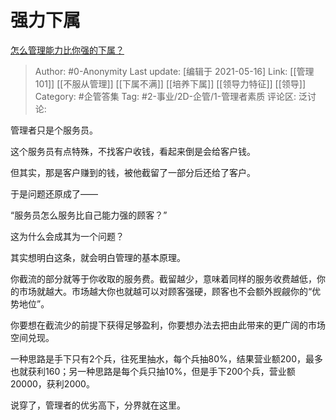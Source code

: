 # 强力下属
[怎么管理能力比你强的下属？](https://www.zhihu.com/question/277993916/answer/850203386)

> Author: #0-Anonymity
> Last update: [编辑于 2021-05-16]
> Link: [[管理101]] [[不服从管理]] [[下属不满]] [[培养下属]] [[领导力特征]] [[领导]]
> Category: #企管答集
> Tag: #2-事业/2D-企管/1-管理者素质
> 评论区:
> 泛讨论:

管理者只是个服务员。

这个服务员有点特殊，不找客户收钱，看起来倒是会给客户钱。

但其实，那是客户赚到的钱，被他截留了一部分后还给了客户。

于是问题还原成了——

“服务员怎么服务比自己能力强的顾客？”

这为什么会成其为一个问题？

其实想明白这条，就会明白管理的基本原理。

你截流的部分就等于你收取的服务费。截留越少，意味着同样的服务收费越低，你的市场就越大。市场越大你也就越可以对顾客强硬，顾客也不会额外觊觎你的“优势地位”。

你要想在截流少的前提下获得足够盈利，你要想办法去把由此带来的更广阔的市场空间兑现。

一种思路是手下只有2个兵，往死里抽水，每个兵抽80%，结果营业额200，最多也就获利160；另一种思路是每个兵只抽10%，但是手下200个兵，营业额20000，获利2000。

说穿了，管理者的优劣高下，分界就在这里。
